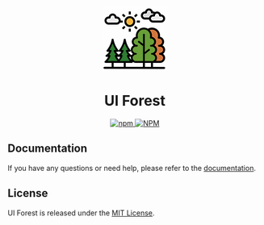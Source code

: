 <p align="center">
  <img src="./assets/logo.png" alt="UI Forest logo" width="128" height="128">
  <h1 align="center">UI Forest</h1>
</p>
<p align="center">
    <a aria-label="NPM version" href="https://www.npmjs.com/package/ui-forest">
      <img alt="npm" src="https://img.shields.io/npm/v/ui-forest?color=%23d34a47">
    </a>
    <a aria-label="License" href="https://github.com/UrijHoruzij/ui-forest-web/LICENSE.md">
      <img alt="NPM" src="https://img.shields.io/npm/l/ui-forest?color=%23d34a47">
    </a>
  </p>

## Documentation

If you have any questions or need help, please refer to the [documentation](https://urijhoruzij.github.io/ui-forest-web).

## License

UI Forest is released under the [MIT License](https://github.com/UrijHoruzij/ui-forest/LICENSE).

